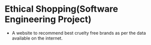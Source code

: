 # Ethical Shopping(Software Engineering Project)

- A website to recommend best cruelty free brands as per the data available on the internet.
